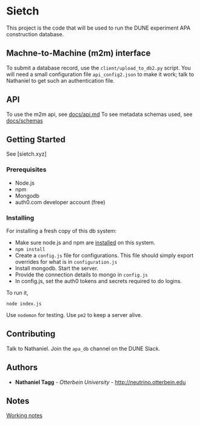 # Sietch

This project is the code that will be used to run the DUNE experiment APA construction database.


## Machne-to-Machine (m2m) interface

To submit a database record, use the `client/upload_to_db2.py` script.  You will need a small configuration file `api_config2.json` to make it work; talk to Nathaniel to get such an authentication file.

## API

To use the m2m api, see [docs/api.md](docs/api.md)
To see metadata schemas used, see [docs/schemas](docs/schemas)

## Getting Started

See [sietch.xyz]

### Prerequisites

- Node.js
- npm
- Mongodb
- auth0.com developer account (free)

### Installing

For installing a fresh copy of this db system:

- Make sure node.js and npm are [installed](https://developers.redhat.com/hello-world/nodejs/) on this system. 
- `npm install`
- Create a `config.js` file for configurations. This file should simply export overrides for what is in `configuration.js`
- Install mongodb. Start the server.  
- Provide the connection details to mongo in `config.js`
- In config.js, set the auth0 tokens and secrets required to do logins.

To run it, 
```
node index.js
```

Use `nodemon` for testing. Use `pm2` to keep a server alive.

## Contributing

Talk to Nathaniel.  Join the `apa_db` channel on the DUNE Slack.


## Authors

* **Nathaniel Tagg** - *Otterbein University* - http://neutrino.otterbein.edu


## Notes

[Working notes](docs/.md)